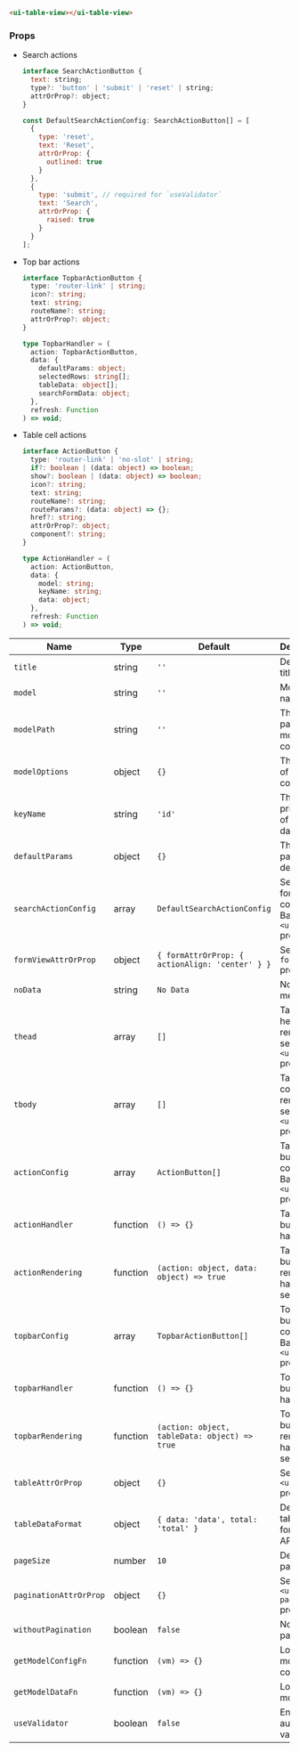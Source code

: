 ```html
<ui-table-view></ui-table-view>
```

### Props

- Search actions

  ```js
  interface SearchActionButton {
    text: string;
    type?: 'button' | 'submit' | 'reset' | string;
    attrOrProp?: object;
  }

  const DefaultSearchActionConfig: SearchActionButton[] = [
    {
      type: 'reset',
      text: 'Reset',
      attrOrProp: {
        outlined: true
      }
    },
    {
      type: 'submit', // required for `useValidator`
      text: 'Search',
      attrOrProp: {
        raised: true
      }
    }
  ];
  ```

- Top bar actions

  ```ts
  interface TopbarActionButton {
    type: 'router-link' | string;
    icon?: string;
    text: string;
    routeName?: string;
    attrOrProp?: object;
  }

  type TopbarHandler = (
    action: TopbarActionButton,
    data: {
      defaultParams: object;
      selectedRows: string[];
      tableData: object[];
      searchFormData: object;
    },
    refresh: Function
  ) => void;
  ```

- Table cell actions

  ```ts
  interface ActionButton {
    type: 'router-link' | 'no-slot' | string;
    if?: boolean | (data: object) => boolean;
    show?: boolean | (data: object) => boolean;
    icon?: string;
    text: string;
    routeName?: string;
    routeParams?: (data: object) => {};
    href?: string;
    attrOrProp?: object;
    component?: string;
  }

  type ActionHandler = (
    action: ActionButton,
    data: {
      model: string;
      keyName: string;
      data: object;
    },
    refresh: Function
  ) => void;
  ```

| Name                   | Type     | Default                                         | Description                                                                                                       |
| ---------------------- | -------- | ----------------------------------------------- | ----------------------------------------------------------------------------------------------------------------- |
| `title`                | string   | `''`                                            | Detail view title                                                                                                 |
| `model`                | string   | `''`                                            | Model name                                                                                                        |
| `modelPath`            | string   | `''`                                            | The file path of model config                                                                                     |
| `modelOptions`         | object   | `{}`                                            | The options of model config                                                                                       |
| `keyName`              | string   | `'id'`                                          | The primary key of model data                                                                                     |
| `defaultParams`        | object   | `{}`                                            | The default params of detail view                                                                                 |
| `searchActionConfig`   | array    | `DefaultSearchActionConfig`                     | Search form button config, see BalmUI `<ui-button>` props [docs](https://v8.material.balmjs.com/#/general/button) |
| `formViewAttrOrProp`   | object   | `{ formAttrOrProp: { actionAlign: 'center' } }` | See `<ui-form-view>` props [docs](/#/components/form-view)                                                        |
| `noData`               | string   | `No Data`                                       | No data message                                                                                                   |
| `thead`                | array    | `[]`                                            | Table header renderer, see BalmUI `<ui-table>` props [docs](https://v8.material.balmjs.com/#/data-display/table)  |
| `tbody`                | array    | `[]`                                            | Table content renderer, see BalmUI `<ui-table>` props [docs](https://v8.material.balmjs.com/#/data-display/table) |
| `actionConfig`         | array    | `ActionButton[]`                                | Table cell button config, see BalmUI `<ui-button>` props [docs](https://v8.material.balmjs.com/#/general/button)  |
| `actionHandler`        | function | `() => {}`                                      | Table cell button handler                                                                                         |
| `actionRendering`      | function | `(action: object, data: object) => true`        | Table cell button rendering handler by server-side                                                                |
| `topbarConfig`         | array    | `TopbarActionButton[]`                          | Topbar button config, see BalmUI `<ui-button>` props [docs](https://v8.material.balmjs.com/#/general/button)      |
| `topbarHandler`        | function | `() => {}`                                      | Topbar button handler                                                                                             |
| `topbarRendering`      | function | `(action: object, tableData: object) => true`   | Topbar button rendering handler by server-side                                                                    |
| `tableAttrOrProp`      | object   | `{}`                                            | See BalmUI `<ui-table>` props [docs](https://v8.material.balmjs.com/#/data-display/table)                         |
| `tableDataFormat`      | object   | `{ data: 'data', total: 'total' }`              | Defines the table data format for API                                                                             |
| `pageSize`             | number   | `10`                                            | Default page size                                                                                                 |
| `paginationAttrOrProp` | object   | `{}`                                            | See BalmUI `<ui-pagination>` props [docs](https://v8.material.balmjs.com/#/navigation/pagination)                 |
| `withoutPagination`    | boolean  | `false`                                         | No pagination                                                                                                     |
| `getModelConfigFn`     | function | `(vm) => {}`                                    | Loading model config                                                                                              |
| `getModelDataFn`       | function | `(vm) => {}`                                    | Loading model data                                                                                                |
| `useValidator`         | boolean  | `false`                                         | Enables auto validator                                                                                            |
